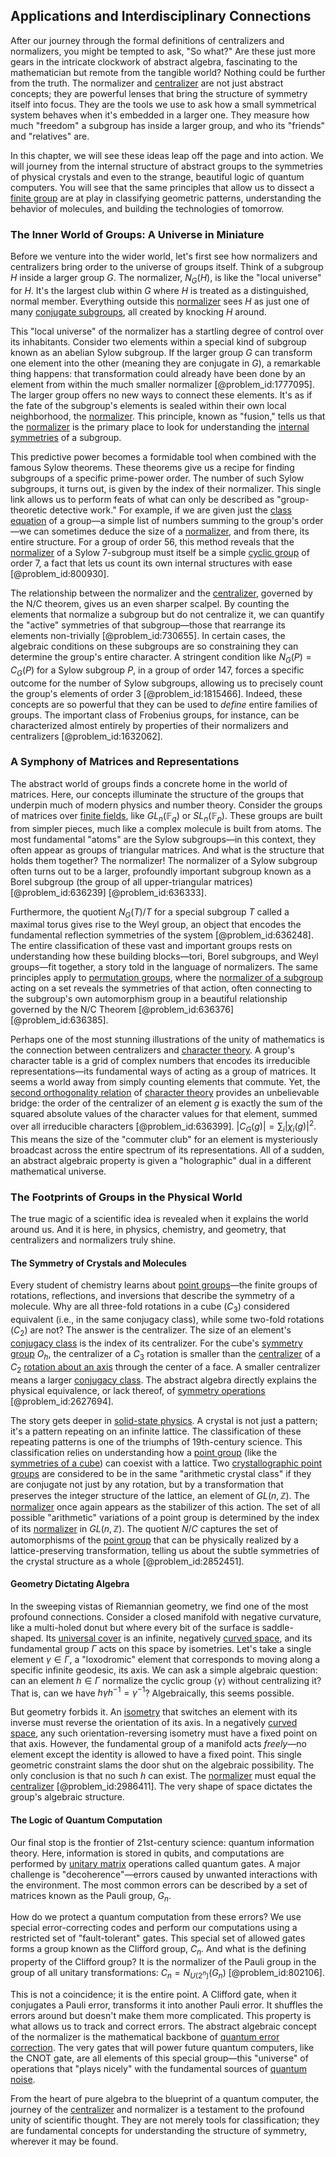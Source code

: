 ## Applications and Interdisciplinary Connections

After our journey through the formal definitions of centralizers and normalizers, you might be tempted to ask, "So what?" Are these just more gears in the intricate clockwork of abstract algebra, fascinating to the mathematician but remote from the tangible world? Nothing could be further from the truth. The normalizer and [centralizer](@article_id:146110) are not just abstract concepts; they are powerful lenses that bring the structure of symmetry itself into focus. They are the tools we use to ask how a small symmetrical system behaves when it's embedded in a larger one. They measure how much "freedom" a subgroup has inside a larger group, and who its "friends" and "relatives" are.

In this chapter, we will see these ideas leap off the page and into action. We will journey from the internal structure of abstract groups to the symmetries of physical crystals and even to the strange, beautiful logic of quantum computers. You will see that the same principles that allow us to dissect a [finite group](@article_id:151262) are at play in classifying geometric patterns, understanding the behavior of molecules, and building the technologies of tomorrow.

### The Inner World of Groups: A Universe in Miniature

Before we venture into the wider world, let's first see how normalizers and centralizers bring order to the universe of groups itself. Think of a subgroup $H$ inside a larger group $G$. The normalizer, $N_G(H)$, is like the "local universe" for $H$. It's the largest club within $G$ where $H$ is treated as a distinguished, normal member. Everything outside this [normalizer](@article_id:145214) sees $H$ as just one of many [conjugate subgroups](@article_id:140066), all created by knocking $H$ around.

This "local universe" of the normalizer has a startling degree of control over its inhabitants. Consider two elements within a special kind of subgroup known as an abelian Sylow subgroup. If the larger group $G$ can transform one element into the other (meaning they are conjugate in $G$), a remarkable thing happens: that transformation could already have been done by an element from within the much smaller normalizer [@problem_id:1777095]. The larger group offers no new ways to connect these elements. It's as if the fate of the subgroup's elements is sealed within their own local neighborhood, the [normalizer](@article_id:145214). This principle, known as "fusion," tells us that the [normalizer](@article_id:145214) is the primary place to look for understanding the [internal symmetries](@article_id:198850) of a subgroup.

This predictive power becomes a formidable tool when combined with the famous Sylow theorems. These theorems give us a recipe for finding subgroups of a specific prime-power order. The number of such Sylow subgroups, it turns out, is given by the index of their normalizer. This single link allows us to perform feats of what can only be described as "group-theoretic detective work." For example, if we are given just the [class equation](@article_id:143934) of a group—a simple list of numbers summing to the group's order—we can sometimes deduce the size of a [normalizer](@article_id:145214), and from there, its entire structure. For a group of order 56, this method reveals that the [normalizer](@article_id:145214) of a Sylow 7-subgroup must itself be a simple [cyclic group](@article_id:146234) of order 7, a fact that lets us count its own internal structures with ease [@problem_id:800930].

The relationship between the normalizer and the [centralizer](@article_id:146110), governed by the N/C theorem, gives us an even sharper scalpel. By counting the elements that normalize a subgroup but do not centralize it, we can quantify the "active" symmetries of that subgroup—those that rearrange its elements non-trivially [@problem_id:730655]. In certain cases, the algebraic conditions on these subgroups are so constraining they can determine the group's entire character. A stringent condition like $N_G(P) = C_G(P)$ for a Sylow subgroup $P$, in a group of order 147, forces a specific outcome for the number of Sylow subgroups, allowing us to precisely count the group's elements of order 3 [@problem_id:1815466]. Indeed, these concepts are so powerful that they can be used to *define* entire families of groups. The important class of Frobenius groups, for instance, can be characterized almost entirely by properties of their normalizers and centralizers [@problem_id:1632062].

### A Symphony of Matrices and Representations

The abstract world of groups finds a concrete home in the world of matrices. Here, our concepts illuminate the structure of the groups that underpin much of modern physics and number theory. Consider the groups of matrices over [finite fields](@article_id:141612), like $GL_n(\mathbb{F}_q)$ or $SL_n(\mathbb{F}_p)$. These groups are built from simpler pieces, much like a complex molecule is built from atoms. The most fundamental "atoms" are the Sylow subgroups—in this context, they often appear as groups of triangular matrices. And what is the structure that holds them together? The normalizer! The normalizer of a Sylow subgroup often turns out to be a larger, profoundly important subgroup known as a Borel subgroup (the group of all upper-triangular matrices) [@problem_id:636239] [@problem_id:636333].

Furthermore, the quotient $N_G(T)/T$ for a special subgroup $T$ called a maximal torus gives rise to the Weyl group, an object that encodes the fundamental reflection symmetries of the system [@problem_id:636248]. The entire classification of these vast and important groups rests on understanding how these building blocks—tori, Borel subgroups, and Weyl groups—fit together, a story told in the language of normalizers. The same principles apply to [permutation groups](@article_id:142413), where the [normalizer of a subgroup](@article_id:137003) acting on a set reveals the symmetries of that action, often connecting to the subgroup's own automorphism group in a beautiful relationship governed by the N/C Theorem [@problem_id:636376] [@problem_id:636385].

Perhaps one of the most stunning illustrations of the unity of mathematics is the connection between centralizers and [character theory](@article_id:143527). A group's character table is a grid of complex numbers that encodes its irreducible representations—its fundamental ways of acting as a group of matrices. It seems a world away from simply counting elements that commute. Yet, the [second orthogonality relation](@article_id:137109) of [character theory](@article_id:143527) provides an unbelievable bridge: the order of the centralizer of an element $g$ is exactly the sum of the squared absolute values of the character values for that element, summed over all irreducible characters [@problem_id:636399]. $|C_G(g)| = \sum_i |\chi_i(g)|^2$. This means the size of the "commuter club" for an element is mysteriously broadcast across the entire spectrum of its representations. All of a sudden, an abstract algebraic property is given a "holographic" dual in a different mathematical universe.

### The Footprints of Groups in the Physical World

The true magic of a scientific idea is revealed when it explains the world around us. And it is here, in physics, chemistry, and geometry, that centralizers and normalizers truly shine.

#### The Symmetry of Crystals and Molecules

Every student of chemistry learns about [point groups](@article_id:141962)—the finite groups of rotations, reflections, and inversions that describe the symmetry of a molecule. Why are all three-fold rotations in a cube ($C_3$) considered equivalent (i.e., in the same conjugacy class), while some two-fold rotations ($C_2$) are not? The answer is the centralizer. The size of an element's [conjugacy class](@article_id:137776) is the index of its centralizer. For the cube's [symmetry group](@article_id:138068) $O_h$, the centralizer of a $C_3$ rotation is smaller than the [centralizer](@article_id:146110) of a $C_2$ [rotation about an axis](@article_id:184667) through the center of a face. A smaller centralizer means a larger [conjugacy class](@article_id:137776). The abstract algebra directly explains the physical equivalence, or lack thereof, of [symmetry operations](@article_id:142904) [@problem_id:2627694].

The story gets deeper in [solid-state physics](@article_id:141767). A crystal is not just a pattern; it's a pattern repeating on an infinite lattice. The classification of these repeating patterns is one of the triumphs of 19th-century science. This classification relies on understanding how a [point group](@article_id:144508) (like the [symmetries of a cube](@article_id:144472)) can coexist with a lattice. Two [crystallographic point groups](@article_id:139861) are considered to be in the same "arithmetic crystal class" if they are conjugate not just by any rotation, but by a transformation that preserves the integer structure of the lattice, an element of $GL(n, \mathbb{Z})$. The [normalizer](@article_id:145214) once again appears as the stabilizer of this action. The set of all possible "arithmetic" variations of a point group is determined by the index of its [normalizer](@article_id:145214) in $GL(n, \mathbb{Z})$. The quotient $N/C$ captures the set of automorphisms of the [point group](@article_id:144508) that can be physically realized by a lattice-preserving transformation, telling us about the subtle symmetries of the crystal structure as a whole [@problem_id:2852451].

#### Geometry Dictating Algebra

In the sweeping vistas of Riemannian geometry, we find one of the most profound connections. Consider a closed manifold with negative curvature, like a multi-holed donut but where every bit of the surface is saddle-shaped. Its [universal cover](@article_id:150648) is an infinite, negatively [curved space](@article_id:157539), and its fundamental group $\Gamma$ acts on this space by isometries. Let's take a single element $\gamma \in \Gamma$, a "loxodromic" element that corresponds to moving along a specific infinite geodesic, its axis. We can ask a simple algebraic question: can an element $h \in \Gamma$ normalize the cyclic group $\langle \gamma \rangle$ without centralizing it? That is, can we have $h \gamma h^{-1} = \gamma^{-1}$? Algebraically, this seems possible.

But geometry forbids it. An [isometry](@article_id:150387) that switches an element with its inverse must reverse the orientation of its axis. In a negatively [curved space](@article_id:157539), any such orientation-reversing isometry must have a fixed point on that axis. However, the fundamental group of a manifold acts *freely*—no element except the identity is allowed to have a fixed point. This single geometric constraint slams the door shut on the algebraic possibility. The only conclusion is that no such $h$ can exist. The [normalizer](@article_id:145214) must equal the [centralizer](@article_id:146110) [@problem_id:2986411]. The very shape of space dictates the group's algebraic structure.

#### The Logic of Quantum Computation

Our final stop is the frontier of 21st-century science: quantum information theory. Here, information is stored in qubits, and computations are performed by [unitary matrix](@article_id:138484) operations called quantum gates. A major challenge is "decoherence"—errors caused by unwanted interactions with the environment. The most common errors can be described by a set of matrices known as the Pauli group, $G_n$.

How do we protect a quantum computation from these errors? We use special error-correcting codes and perform our computations using a restricted set of "fault-tolerant" gates. This special set of allowed gates forms a group known as the Clifford group, $C_n$. And what is the defining property of the Clifford group? It is the normalizer of the Pauli group in the group of all unitary transformations: $C_n = N_{U(2^n)}(G_n)$ [@problem_id:802106].

This is not a coincidence; it is the entire point. A Clifford gate, when it conjugates a Pauli error, transforms it into another Pauli error. It shuffles the errors around but doesn't make them more complicated. This property is what allows us to track and correct errors. The abstract algebraic concept of the normalizer is the mathematical backbone of [quantum error correction](@article_id:139102). The very gates that will power future quantum computers, like the CNOT gate, are all elements of this special group—this "universe" of operations that "plays nicely" with the fundamental sources of [quantum noise](@article_id:136114).

From the heart of pure algebra to the blueprint of a quantum computer, the journey of the [centralizer](@article_id:146110) and normalizer is a testament to the profound unity of scientific thought. They are not merely tools for classification; they are fundamental concepts for understanding the structure of symmetry, wherever it may be found.
